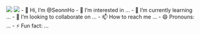<img src="https://capsule-render.vercel.app/api?type=wave&color=gradient&height=300&section=header&text=capsule%20render&fontSize=90" />
<img src="https://capsule-render.vercel.app/api?type=wave&color=gradient&height=300&section=footer&text=capsule%20render&fontSize=90" />
- 👋 Hi, I’m @SeonnHo
- 👀 I’m interested in ...
- 🌱 I’m currently learning ...
- 💞️ I’m looking to collaborate on ...
- 📫 How to reach me ...
- 😄 Pronouns: ...
- ⚡ Fun fact: ...

<!---
SeonnHo/SeonnHo is a ✨ special ✨ repository because its `README.md` (this file) appears on your GitHub profile.
You can click the Preview link to take a look at your changes.
--->
